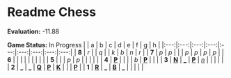 # Readme Chess

**Evaluation:** -11.88

**Game Status:** In Progress
|     |  a  |  b  |  c  |  d  |  e  |  f  |  g  |  h  |
|:---:|:---:|:---:|:---:|:---:|:---:|:---:|:---:|:---:|
|  **8**  |  _r_  |     |  _q_  |     |  _k_  |  _b_  |  _n_  |  _r_  |
|  **7**  |  _p_  |  _p_  |     |     |  _p_  |  _p_  |  _p_  |  _p_  |
|  **6**  |     |     |     |     |     |     |     |     |
|  **5**  |     |     |  _p_  |  _p_  |     |     |     |     |
|  **4**  |  [**P**](http://localhost:8080/api/chess/select?square=a4)  |     |     |     |  _b_  |  [**P**](http://localhost:8080/api/chess/select?square=f4)  |     |     |
|  **3**  |  [**N**](http://localhost:8080/api/chess/select?square=a3)  |  [_](http://localhost:8080/api/chess/play?move=c2b3)  |  [**P**](http://localhost:8080/api/chess/select?square=c3)  |  [_n_](http://localhost:8080/api/chess/play?move=c2d3)  |     |     |     |     |
|  **2**  |  [_](http://localhost:8080/api/chess/play?move=c2a2)  |  [_](http://localhost:8080/api/chess/play?move=c2b2)  |  [**Q**](http://localhost:8080/api/chess/select?square=c2)  |  [**P**](https://github.com/grim-kalman)  |  [**K**](http://localhost:8080/api/chess/select?square=e2)  |     |     |  [**P**](http://localhost:8080/api/chess/select?square=h2)  |
|  **1**  |  [**R**](http://localhost:8080/api/chess/select?square=a1)  |  [_](http://localhost:8080/api/chess/play?move=c2b1)  |  [**B**](http://localhost:8080/api/chess/select?square=c1)  |  [_](http://localhost:8080/api/chess/play?move=c2d1)  |     |     |     |     |